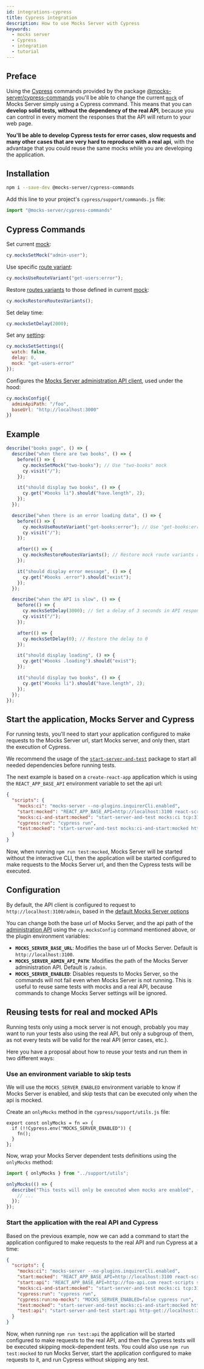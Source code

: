 ```yaml
---
id: integrations-cypress
title: Cypress integration
description: How to use Mocks Server with Cypress
keywords:
  - mocks server
  - Cypress
  - integration
  - tutorial
---
```


## Preface

Using the [Cypress](https://www.cypress.io/) commands provided by the package [@mocks-server/cypress-commands](http://npmjs.com/package/@mocks-server/cypress-commands) you'll be able to change the current [`mock`](get-started-mocks.md) of Mocks Server simply using a Cypress command. This means that you can __develop solid tests, without the dependency of the real API__, because you can control in every moment the responses that the API will return to your web page.

__You'll be able to develop Cypress tests for error cases, slow requests and many other cases that are very hard to reproduce with a real api__, with the advantage that you could reuse the same mocks while you are developing the application.

## Installation

```bash
npm i --save-dev @mocks-server/cypress-commands
```

Add this line to your project's `cypress/support/commands.js` file:

```js
import "@mocks-server/cypress-commands"
```
## Cypress Commands

Set current [mock](get-started-mocks.md):

```js
cy.mocksSetMock("admin-user");
```

Use specific [route variant](get-started-routes.md):

```js
cy.mocksUseRouteVariant("get-users:error");
```

Restore [routes variants](get-started-routes.md) to those defined in current [mock](get-started-mocks.md):

```js
cy.mocksRestoreRoutesVariants();
```

Set delay time:

```js
cy.mocksSetDelay(2000);
```

Set any [setting](configuration-options.md):

```js
cy.mocksSetSettings({
  watch: false,
  delay: 0,
  mock: "get-users-error"
});
```

Configures the [Mocks Server administration API client](https://github.com/mocks-server/main/tree/master/packages/admin-api-client/README.md), used under the hood:

```js
cy.mocksConfig({
  adminApiPath: "/foo",
  baseUrl: "http://localhost:3000"
})
```

## Example

```js
describe("books page", () => {
  describe("when there are two books", () => {
    before(() => {
      cy.mocksSetMock("two-books"); // Use "two-books" mock
      cy.visit("/");
    });

    it("should display two books", () => {
      cy.get("#books li").should("have.length", 2);
    });
  });

  describe("when there is an error loading data", () => {
    before(() => {
      cy.mocksUseRouteVariant("get-books:error"); // Use "get-books:error" route variant
      cy.visit("/");
    });

    after(() => {
      cy.mocksRestoreRoutesVariants(); // Restore mock route variants after the test
    });

    it("should display error message", () => {
      cy.get("#books .error").should("exist");
    });
  });

  describe("when the API is slow", () => {
    before(() => {
      cy.mocksSetDelay(3000); // Set a delay of 3 seconds in API responses
      cy.visit("/");
    });

    after(() => {
      cy.mocksSetDelay(0); // Restore the delay to 0
    });

    it("should display loading", () => {
      cy.get("#books .loading").should("exist");
    });

    it("should display two books", () => {
      cy.get("#books li").should("have.length", 2);
    });
  });
});

```

## Start the application, Mocks Server and Cypress

For running tests, you'll need to start your application configured to make requests to the Mocks Server url, start Mocks server, and only then, start the execution of Cypress.

We recommend the usage of the [`start-server-and-test`](https://github.com/bahmutov/start-server-and-test) package to start all needed dependencies before running tests.

The next example is based on a `create-react-app` application which is using the `REACT_APP_BASE_API` environment variable to set the api url:

```json
{
  "scripts": {
    "mocks:ci": "mocks-server --no-plugins.inquirerCli.enabled",
    "start:mocked": "REACT_APP_BASE_API=http://localhost:3100 react-scripts start",
    "mocks:ci-and-start:mocked": "start-server-and-test mocks:ci tcp:3100 start:mocked",
    "cypress:run": "cypress run",
    "test:mocked": "start-server-and-test mocks:ci-and-start:mocked http-get://localhost:3000 cypress:run",
  }
}
```

Now, when running `npm run test:mocked`, Mocks Server will be started without the interactive CLI, then the application will be started configured to make requests to the Mocks Server url, and then the Cypress tests will be executed.

## Configuration

By default, the API client is configured to request to `http://localhost:3100/admin`, based in the [default Mocks Server options](configuration-options.md)

You can change both the base url of Mocks Server, and the api path of the [administration API](plugins-admin-api.md) using the `cy.mocksConfig` command mentioned above, or the plugin environment variables:

* __`MOCKS_SERVER_BASE_URL`__: Modifies the base url of Mocks Server. Default is `http://localhost:3100`.
* __`MOCKS_SERVER_ADMIN_API_PATH`__: Modifies the path of the Mocks Server administration API. Default is `/admin`.
* __`MOCKS_SERVER_ENABLED`__: Disables requests to Mocks Server, so the commands will not fail even when Mocks Server is not running. This is useful to reuse same tests with mocks and a real API, because commands to change Mocks Server settings will be ignored.

## Reusing tests for real and mocked APIs

Running tests only using a mock server is not enough, probably you may want to run your tests also using the real API, but only a subgroup of them, as not every tests will be valid for the real API (error cases, etc.).

Here you have a proposal about how to reuse your tests and run them in two different ways:

### Use an environment variable to skip tests

We will use the `MOCKS_SERVER_ENABLED` environment variable to know if Mocks Server is enabled, and skip tests that can be executed only when the api is mocked.

Create an `onlyMocks` method in the `cypress/support/utils.js` file:

```
export const onlyMocks = fn => {
  if (!!Cypress.env("MOCKS_SERVER_ENABLED")) {
    fn();
  }
};
```

Now, wrap your Mocks Server dependent tests definitions using the `onlyMocks` method:

```javascript
import { onlyMocks } from "../support/utils";

onlyMocks(() => {
  describe("This tests will only be executed when mocks are enabled", () => {
    // ...
  });
});
```

### Start the application with the real API and Cypress

Based on the previous example, now we can add a command to start the application configured to make requests to the real API and run Cypress at a time:

```json
{
  "scripts": {
    "mocks:ci": "mocks-server --no-plugins.inquirerCli.enabled",
    "start:mocked": "REACT_APP_BASE_API=http://localhost:3100 react-scripts start",
    "start:api": "REACT_APP_BASE_API=http://foo-api.com react-scripts start",
    "mocks:ci-and-start:mocked": "start-server-and-test mocks:ci tcp:3100 start:mocked",
    "cypress:run": "cypress run",
    "cypress:run:no-mocks": "MOCKS_SERVER_ENABLED=false cypress run",
    "test:mocked": "start-server-and-test mocks:ci-and-start:mocked http-get://localhost:3000 cypress:run",
    "test:api": "start-server-and-test start:api http-get://localhost:3000 cypress:run:no-mocks"
  }
}
```

Now, when running `npm run test:api` the application will be started configured to make requests to the real API, and then the Cypress tests will be executed skipping mock-dependent tests. You could also use `npm run test:mocked` to run Mocks Server, start the application configured to make requests to it, and run Cypress without skipping any test.

